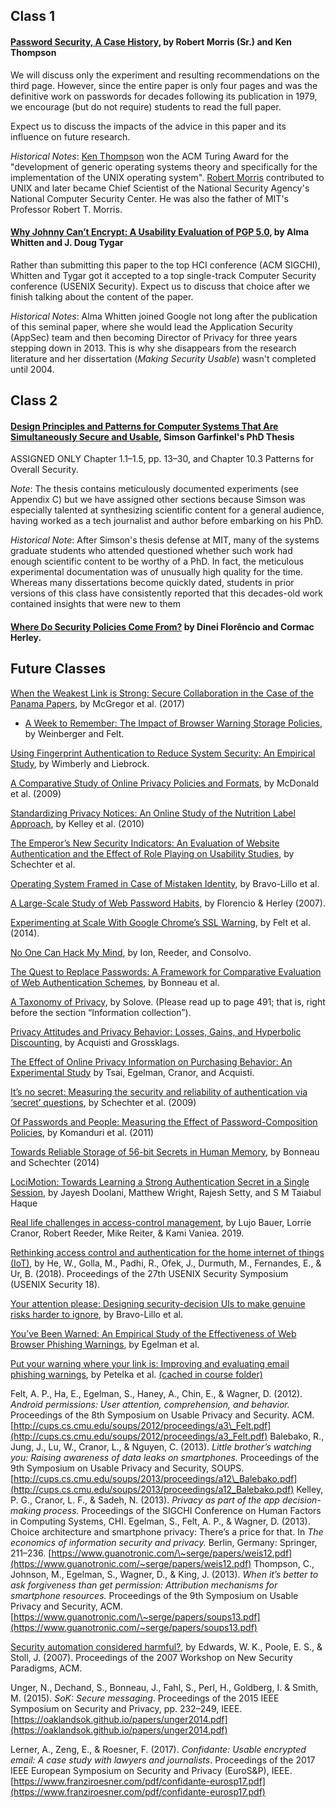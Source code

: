 ## Class 1

#### [Password Security, A Case History](http://citeseerx.ist.psu.edu/viewdoc/download?doi=10.1.1.128.1635&rep=rep1&type=pdf), by Robert Morris (Sr.) and Ken Thompson
We will discuss only the experiment and resulting recommendations on the third page. However, since the entire paper is only four pages and was the definitive work on passwords for decades following its publication in 1979, we encourage (but do not require) students to read the full paper.

Expect us to discuss the impacts of the advice in this paper and its influence on future research.

_Historical Notes_: [Ken Thompson](https://en.wikipedia.org/wiki/Ken_Thompson) won the ACM Turing Award for the "development of generic operating systems theory and specifically for the implementation of the UNIX operating system".  [Robert Morris](https://en.wikipedia.org/wiki/Robert_Morris_(cryptographer)) contributed to UNIX and later became Chief Scientist of the National Security Agency's National Computer Security Center. He was also the father of MIT's Professor Robert T. Morris.

#### [Why Johnny Can’t Encrypt: A Usability Evaluation of PGP 5.0](http://citeseerx.ist.psu.edu/viewdoc/download?doi=10.1.1.40.9279&rep=rep1&type=pdf), by Alma Whitten and J. Doug Tygar
Rather than submitting this paper to the top HCI conference (ACM SIGCHI), Whitten and Tygar got it accepted to a top single-track Computer Security conference (USENIX Security).  Expect us to discuss that choice after we finish talking about the content of the paper.

_Historical Notes_: Alma Whitten joined Google not long after the publication of this seminal paper, where she would lead the Application Security (AppSec) team and then becoming Director of Privacy for three years stepping down in 2013. This is why she disappears from the research literature and her dissertation (_Making Security Usable_) wasn't completed until 2004.

## Class 2

#### [Design Principles and Patterns for Computer Systems That Are Simultaneously Secure and Usable](https://simson.net/thesis/), Simson Garfinkel's PhD Thesis
ASSIGNED ONLY Chapter 1.1–1.5, pp. 13–30, and Chapter 10.3 Patterns for Overall Security.

_Note_: The thesis contains meticulously documented experiments (see Appendix C) but we have assigned other sections because Simson was especially talented at synthesizing scientific content for a general audience, having worked as a tech journalist and author before embarking on his PhD.

_Historical Note_: After Simson's thesis defense at MIT, many of the systems graduate students who attended questioned whether such work had enough scientific content to be worthy of a PhD.  In fact, the meticulous experimental documentation was of unusually high quality for the time.  Whereas many dissertations become quickly dated, students in prior versions of this class have consistently reported that this decades-old work contained insights that were new to them

#### [Where Do Security Policies Come From?](https://cups.cs.cmu.edu/soups/2010/proceedings/a10_florencio.pdf) by Dinei Florêncio and Cormac Herley.


## Future Classes

[When the Weakest Link is Strong: Secure Collaboration in the Case of the Panama Papers](https://www.usenix.org/system/files/conference/usenixsecurity17/sec17-mcgregor.pdf), by McGregor et al. (2017)

- [A Week to Remember: The Impact of Browser Warning Storage Policies](https://www.usenix.org/system/files/conference/soups2016/soups2016-paper-weinberger.pdf), by Weinberger and Felt.

[Using Fingerprint Authentication to Reduce System Security: An Empirical Study](https://drive.google.com/file/d/1iXa3nLVlDFnsRxzT5d1d3Dpnr1mNX2i7/view?usp=sharing), by Wimberly and Liebrock.

[A Comparative Study of Online Privacy Policies and Formats](http://lorrie.cranor.org/pubs/authors-version-PETS-formats.pdf), by McDonald et al. (2009)

[Standardizing Privacy Notices: An Online Study of the Nutrition Label Approach](https://www.cylab.cmu.edu/_files/pdfs/tech_reports/CMUCyLab09014.pdf), by Kelley et al. (2010)

[The Emperor’s New Security Indicators: An Evaluation of Website Authentication and the Effect of Role Playing on Usability Studies](http://commerce.net/wp-content/uploads/2012/04/The%20Emperors_New_Security_Indicators.pdf), by Schechter et al.


[Operating System Framed in Case of Mistaken Identity](https://www.microsoft.com/en-us/research/wp-content/uploads/2016/02/osframed.pdf), by Bravo-Lillo et al.

[A Large-Scale Study of Web Password Habits](https://cormac.herley.org/docs/www2007.pdf), by Florencio & Herley (2007).

[Experimenting at Scale With Google Chrome’s SSL Warning](https://static.googleusercontent.com/media/research.google.com/en//pubs/archive/41927.pdf), by Felt et al. (2014).

[No One Can Hack My Mind](https://www.usenix.org/system/files/conference/soups2015/soups15-paper-ion.pdf), by Ion, Reeder, and Consolvo.

[The Quest to Replace Passwords: A Framework for Comparative Evaluation of Web Authentication Schemes](https://www.cl.cam.ac.uk/~fms27/papers/2012-BonneauHerOorSta-password--oakland.pdf), by Bonneau et al.

[A Taxonomy of Privacy](https://scholarship.law.upenn.edu/cgi/viewcontent.cgi?article=1376&context=penn_law_review), by Solove. (Please read up to page 491; that is, right before the section “Information collection”).

[Privacy Attitudes and Privacy Behavior: Losses, Gains, and Hyperbolic Discounting](http://www.heinz.cmu.edu/~acquisti/papers/acquisti_grossklags_eis_refs.pdf), by Acquisti and Grossklags.

[The Effect of Online Privacy Information on Purchasing Behavior: An Experimental Study](http://www.guanotronic.com/~serge/papers/isr10.pdf) by Tsai, Egelman, Cranor, and Acquisti.

 [It’s no secret: Measuring the security and reliability of authentication via ‘secret’ questions](https://users.soict.hust.edu.vn/tungbt/it4260/ItsNoSecret.pdf), by Schechter et al. (2009)

[Of Passwords and People: Measuring the Effect of Password-Composition Policies](https://users.ece.cmu.edu/~mmazurek/papers/chi2011_passwords_people.pdf), by Komanduri et al. (2011)

[Towards Reliable Storage of 56-bit Secrets in Human Memory](https://www.usenix.org/system/files/conference/usenixsecurity14/sec14-paper-bonneau.pdf), by Bonneau and Schechter (2014)

[LociMotion: Towards Learning a Strong Authentication Secret in a Single Session](https://dl.acm.org/doi/10.1145/3411764.3445105), by 
Jayesh Doolani, Matthew Wright, Rajesh Setty, and S M Taiabul Haque

[Real life challenges in access-control management](https://users.ece.cmu.edu/~lbauer/papers/2009/chi09-management.pdf), by Lujo Bauer, Lorrie Cranor, Robert Reeder, Mike Reiter, & Kami Vaniea. 2019.


[Rethinking access control and authentication for the home internet of things (IoT)](https://www.blaseur.com/papers/usenixsec18.pdf), by He, W., Golla, M., Padhi, R., Ofek, J., Durmuth, M., Fernandes, E., & Ur, B. (2018). Proceedings of the 27th USENIX Security Symposium (USENIX Security 18).

[Your attention please: Designing security-decision UIs to make genuine risks harder to ignore](http://citeseerx.ist.psu.edu/viewdoc/download?doi=10.1.1.365.837&rep=rep1&type=pdf), by Bravo-Lillo et al.

[You’ve Been Warned: An Empirical Study of the Effectiveness of Web Browser Phishing Warnings](http://www.guanotronic.com/~serge/papers/warned.pdf), by Egelman et al.

[Put your warning where your link is: Improving and evaluating email phishing warnings](https://dl.acm.org/doi/pdf/10.1145/3290605.3300748), by Petelka et al. [(cached in course folder)](https://drive.google.com/file/d/1HbbNACeRtJBcfSxI2HXXfQ8Xq0XCzWuL/view?usp=sharing)

Felt, A. P., Ha, E., Egelman, S., Haney, A., Chin, E., & Wagner, D. (2012). *Android permissions: User attention, comprehension, and behavior.* Proceedings of the 8th Symposium on Usable Privacy and Security. ACM. [http://cups.cs.cmu.edu/soups/2012/proceedings/a3\_Felt.pdf](http://cups.cs.cmu.edu/soups/2012/proceedings/a3_Felt.pdf)
Balebako, R., Jung, J., Lu, W., Cranor, L., & Nguyen, C. (2013). *Little brother’s watching you: Raising awareness of data leaks on smartphones.* Proceedings of the 9th Symposium on Usable Privacy and Security, SOUPS. [http://cups.cs.cmu.edu/soups/2013/proceedings/a12\_Balebako.pdf](http://cups.cs.cmu.edu/soups/2013/proceedings/a12_Balebako.pdf)
Kelley, P. G., Cranor, L. F., & Sadeh, N. (2013). *Privacy as part of the app decision*-*making process.* Proceedings of the SIGCHI Conference on Human Factors in Computing Systems, CHI.
Egelman, S., Felt, A. P., & Wagner, D. (2013). Choice architecture and smartphone privacy: There’s a price for that. In *The economics of information security and privacy.* Berlin, Germany: Springer, 211–236. [https://www.guanotronic.com/\~serge/papers/weis12.pdf](https://www.guanotronic.com/~serge/papers/weis12.pdf)
Thompson, C., Johnson, M., Egelman, S., Wagner, D., & King, J. (2013). *When it’s better to ask forgiveness than get permission: Attribution mechanisms for smartphone resources.* Proceedings of the 9th Symposium on Usable Privacy and Security, ACM. [https://www.guanotronic.com/\~serge/papers/soups13.pdf](https://www.guanotronic.com/~serge/papers/soups13.pdf)

[Security automation considered harmful?](https://www.cs.drexel.edu/\~greenie/cs680/nspw07-security-automation.pdf), by Edwards, W. K., Poole, E. S., & Stoll, J. (2007). Proceedings of the 2007 Workshop on New Security Paradigms, ACM.

Unger, N., Dechand, S., Bonneau, J., Fahl, S., Perl, H., Goldberg, I. & Smith, M. (2015). *SoK: Secure messaging*. Proceedings of the 2015 IEEE Symposium on Security and Privacy, pp. 232–249, IEEE. [https://oaklandsok.github.io/papers/unger2014.pdf](https://oaklandsok.github.io/papers/unger2014.pdf)

Lerner, A., Zeng, E., & Roesner, F. (2017). *Confidante: Usable encrypted email: A case study with lawyers and journalists*. Proceedings of the 2017 IEEE European Symposium on Security and Privacy (EuroS\&P), IEEE. [https://www.franziroesner.com/pdf/confidante-eurosp17.pdf](https://www.franziroesner.com/pdf/confidante-eurosp17.pdf)
